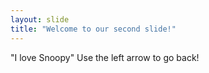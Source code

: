 ```yaml
---
layout: slide
title: "Welcome to our second slide!"
---
```

"I love Snoopy"
Use the left arrow to go back!
